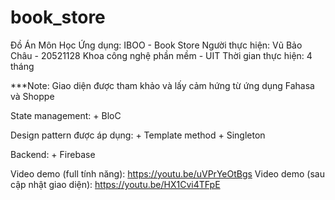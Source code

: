 # book_store

Đồ Án Môn Học
Ứng dụng: IBOO - Book Store
Người thực hiện: Vũ Bảo Châu - 20521128
Khoa công nghệ phần mềm - UIT
Thời gian thực hiện: 4 tháng

***Note: Giao diện được tham khảo và lấy cảm hứng từ ứng dụng Fahasa và Shoppe

State management:
    + BloC

Design pattern được áp dụng:
    + Template method
    + Singleton

Backend:
    + Firebase

Video demo (full tính năng): https://youtu.be/uVPrYeOtBgs
Video demo (sau cập nhật giao diện): https://youtu.be/HX1Cvi4TFpE
